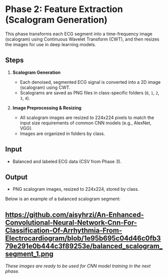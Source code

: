 # Phase 2: Feature Extraction (Scalogram Generation)

This phase transforms each ECG segment into a time-frequency image (scalogram) using Continuous Wavelet Transform (CWT), and then resizes the images for use in deep learning models.

## Steps

1. **Scalogram Generation**
   - Each denoised, segmented ECG signal is converted into a 2D image (scalogram) using CWT.
   - Scalograms are saved as PNG files in class-specific folders (`0`, `1`, `2`, `3`, `4`).

2. **Image Preprocessing & Resizing**
   - All scalogram images are resized to 224x224 pixels to match the input size requirements of common CNN models (e.g., AlexNet, VGG).
   - Images are organized in folders by class.

## Input
- Balanced and labeled ECG data (CSV from Phase 3).

## Output
- PNG scalogram images, resized to 224x224, stored by class.

Below is an example of a balanced scalogram segment:

https://github.com/aisyhrzi/An-Enhanced-Convolutional-Neural-Network-Cnn-For-Classification-Of-Arrhythmia-From-Electrocardiogram/blob/1e95b695c04d46c0fb379e291e0b444c3f89253e/balanced_scalogram_segment_1.png
---

*These images are ready to be used for CNN model training in the next phase.*


